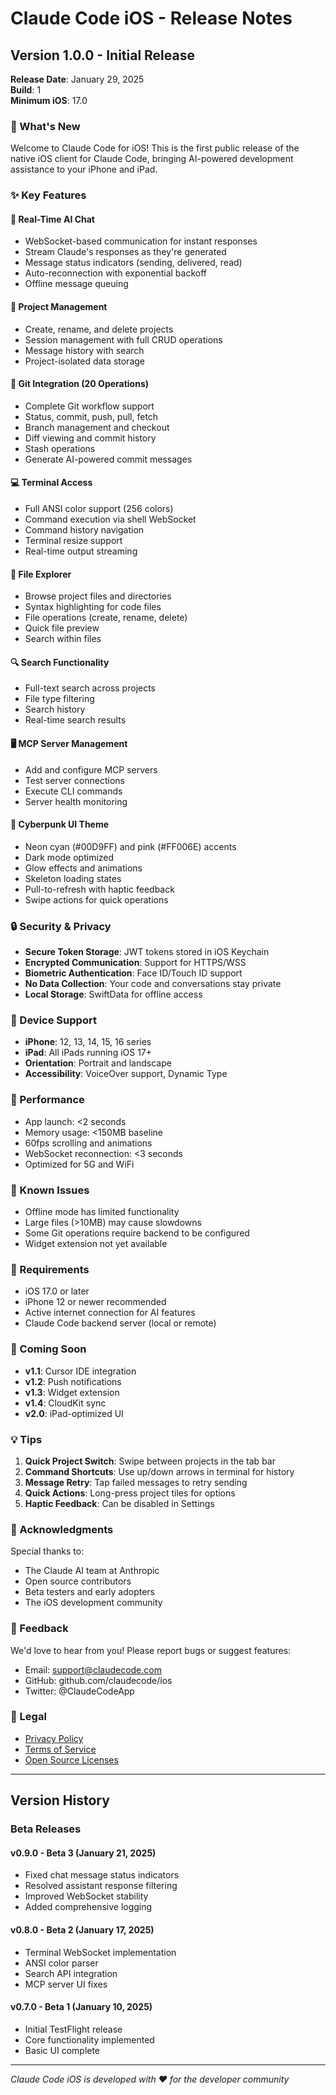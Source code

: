 # Claude Code iOS - Release Notes

## Version 1.0.0 - Initial Release
**Release Date**: January 29, 2025  
**Build**: 1  
**Minimum iOS**: 17.0  

### 🎉 What's New

Welcome to Claude Code for iOS! This is the first public release of the native iOS client for Claude Code, bringing AI-powered development assistance to your iPhone and iPad.

### ✨ Key Features

#### 💬 Real-Time AI Chat
- WebSocket-based communication for instant responses
- Stream Claude's responses as they're generated
- Message status indicators (sending, delivered, read)
- Auto-reconnection with exponential backoff
- Offline message queuing

#### 📁 Project Management
- Create, rename, and delete projects
- Session management with full CRUD operations
- Message history with search
- Project-isolated data storage

#### 🔧 Git Integration (20 Operations)
- Complete Git workflow support
- Status, commit, push, pull, fetch
- Branch management and checkout
- Diff viewing and commit history
- Stash operations
- Generate AI-powered commit messages

#### 💻 Terminal Access
- Full ANSI color support (256 colors)
- Command execution via shell WebSocket
- Command history navigation
- Terminal resize support
- Real-time output streaming

#### 📂 File Explorer
- Browse project files and directories
- Syntax highlighting for code files
- File operations (create, rename, delete)
- Quick file preview
- Search within files

#### 🔍 Search Functionality
- Full-text search across projects
- File type filtering
- Search history
- Real-time search results

#### 🖥️ MCP Server Management
- Add and configure MCP servers
- Test server connections
- Execute CLI commands
- Server health monitoring

#### 🎨 Cyberpunk UI Theme
- Neon cyan (#00D9FF) and pink (#FF006E) accents
- Dark mode optimized
- Glow effects and animations
- Skeleton loading states
- Pull-to-refresh with haptic feedback
- Swipe actions for quick operations

### 🔒 Security & Privacy

- **Secure Token Storage**: JWT tokens stored in iOS Keychain
- **Encrypted Communication**: Support for HTTPS/WSS
- **Biometric Authentication**: Face ID/Touch ID support
- **No Data Collection**: Your code and conversations stay private
- **Local Storage**: SwiftData for offline access

### 📱 Device Support

- **iPhone**: 12, 13, 14, 15, 16 series
- **iPad**: All iPads running iOS 17+
- **Orientation**: Portrait and landscape
- **Accessibility**: VoiceOver support, Dynamic Type

### 🚀 Performance

- App launch: <2 seconds
- Memory usage: <150MB baseline
- 60fps scrolling and animations
- WebSocket reconnection: <3 seconds
- Optimized for 5G and WiFi

### 🐛 Known Issues

- Offline mode has limited functionality
- Large files (>10MB) may cause slowdowns
- Some Git operations require backend to be configured
- Widget extension not yet available

### 📝 Requirements

- iOS 17.0 or later
- iPhone 12 or newer recommended
- Active internet connection for AI features
- Claude Code backend server (local or remote)

### 🔮 Coming Soon

- **v1.1**: Cursor IDE integration
- **v1.2**: Push notifications
- **v1.3**: Widget extension
- **v1.4**: CloudKit sync
- **v2.0**: iPad-optimized UI

### 💡 Tips

1. **Quick Project Switch**: Swipe between projects in the tab bar
2. **Command Shortcuts**: Use up/down arrows in terminal for history
3. **Message Retry**: Tap failed messages to retry sending
4. **Quick Actions**: Long-press project tiles for options
5. **Haptic Feedback**: Can be disabled in Settings

### 🙏 Acknowledgments

Special thanks to:
- The Claude AI team at Anthropic
- Open source contributors
- Beta testers and early adopters
- The iOS development community

### 📮 Feedback

We'd love to hear from you! Please report bugs or suggest features:
- Email: support@claudecode.com
- GitHub: github.com/claudecode/ios
- Twitter: @ClaudeCodeApp

### 📜 Legal

- [Privacy Policy](https://claudecode.com/privacy)
- [Terms of Service](https://claudecode.com/terms)
- [Open Source Licenses](https://claudecode.com/licenses)

---

## Version History

### Beta Releases

#### v0.9.0 - Beta 3 (January 21, 2025)
- Fixed chat message status indicators
- Resolved assistant response filtering
- Improved WebSocket stability
- Added comprehensive logging

#### v0.8.0 - Beta 2 (January 17, 2025)
- Terminal WebSocket implementation
- ANSI color parser
- Search API integration
- MCP server UI fixes

#### v0.7.0 - Beta 1 (January 10, 2025)
- Initial TestFlight release
- Core functionality implemented
- Basic UI complete

---

*Claude Code iOS is developed with ❤️ for the developer community*
